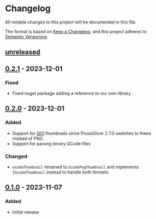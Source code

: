 # Changelog

All notable changes to this project will be documented in this file.

The format is based on [Keep a Changelog](https://keepachangelog.com/en/1.0.0/),
and this project adheres to [Semantic Versioning](https://semver.org/spec/v2.0.0.html).

## [unreleased]

## [0.2.1] - 2023-12-01

### Fixed

- Fixed nuget package adding a reference to our own library

## [0.2.0] - 2023-12-01

### Added

- Support for [QOI] thumbnails since PrusaSlicer 2.7.0 switches to these instead of PNG.
- Support for parsing binary GCode files

### Changed

- `GcodeThumbnail` renamed to `GcodePngThumbnail` and implements `IGcodeThumbnail` instead to handle both formats.

## [0.1.0] - 2023-11-07

### Added

- Initial release

[unreleased]: https://github.com/PerfectlyNormal/SliceyDicey/compare/v0.2.1...HEAD
[0.2.1]: https://github.com/PerfectlyNormal/SliceyDicey/compare/v0.2.0...v0.2.1
[0.2.0]: https://github.com/PerfectlyNormal/SliceyDicey/compare/v0.1.0...v0.2.0
[0.1.0]: https://github.com/PerfectlyNormal/SliceyDicey/tree/release/v0.1.0

[QOI]: https://qoiformat.org/
